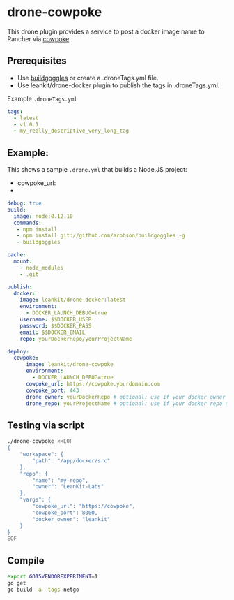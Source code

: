 drone-cowpoke
=============

This drone plugin provides a service to post a docker image name to Rancher via  [cowpoke](https://github.com/leankit-labs/cowpoke).

## Prerequisites
 * Use [buildgoggles](git://github.com/arobson/buildgoggles) or create a .droneTags.yml file.
 * Use leankit/drone-docker plugin to publish the tags in .droneTags.yml.

Example `.droneTags.yml`
```yaml
tags:
  - latest
  - v1.0.1
  - my_really_descriptive_very_long_tag
```

## Example:
This shows a sample `.drone.yml` that builds a Node.JS project:
 * cowpoke_url:
 *

```yaml
debug: true
build:
  image: node:0.12.10
  commands:
   - npm install
   - npm install git://github.com/arobson/buildgoggles -g
   - buildgoggles

cache:
  mount:
    - node_modules
    - .git

publish:
  docker:
    image: leankit/drone-docker:latest
    environment:
      - DOCKER_LAUNCH_DEBUG=true
    username: $$DOCKER_USER
    password: $$DOCKER_PASS
    email: $$DOCKER_EMAIL
    repo: yourDockerRepo/yourProjectName

deploy:
  cowpoke:
      image: leankit/drone-cowpoke
      environment:
        - DOCKER_LAUNCH_DEBUG=true
      cowpoke_url: https://cowpoke.yourdomain.com
      cowpoke_port: 443
      drone_owner: yourDockerRepo # optional: use if your docker owner doesn't match github
      drone_repo: yourProjectName # optional: use if your docker repo doesn't match github
```

## Testing via script

```sh
./drone-cowpoke <<EOF
{
	"workspace": {
		"path": "/app/docker/src"
	},
	"repo": {
		"name": "my-repo",
		"owner": "LeanKit-Labs"
	},
	"vargs": {
		"cowpoke_url": "https://cowpoke",
		"cowpoke_port": 8000,
		"docker_owner": "leankit"
	}
}
EOF
```

## Compile

```sh
export GO15VENDOREXPERIMENT=1
go get
go build -a -tags netgo
```
